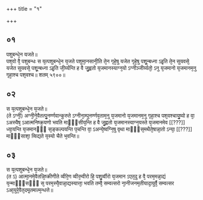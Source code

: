 +++
title = "१"

+++
## ०१
पशुबन्धे᳘न यजते॥  
पश᳘वो वै᳘ पशुबन्धः स य᳘त्पशुबन्धे᳘न य᳘जते पशुमा᳘नसानी᳘ति ते᳘न गृहे᳘षु यजेत गृहे᳘षु पशू᳘न्बध्ना ऽइ᳘ति ते᳘न सुयवसे᳘ यजेत सुयवसे᳘ पशू᳘न्बध्ना ऽइ᳘ति जी᳘र्य्यन्ति ह वै जु᳘ह्वतो य᳘जमानस्याग्न᳘यो ऽग्नीञ्जीर्य्यतो᳘ ऽनु य᳘जमानो य᳘जमानम᳘नु गृहा᳘श्च पश᳘वश्च॥ शतम् ५९००॥  
## ०२
स य᳘त्पशुबन्धे᳘न य᳘जते॥  
(ते ऽग्नी᳘) अग्नी᳘ने᳘वैतत्पु᳘नर्ण्णवान्कुरुते ऽग्नीना᳘म्पुनर्ण्णव᳘ताम᳘नु य᳘जमानो य᳘जमानम᳘नु गृहा᳘श्च पश᳘वश्चायु᳘ष्यो ह वा᳘ ऽअस्यैष᳘ ऽआत्मनिष्क्र᳘यणो भवति माᳫँ᳭सीय᳘न्ति ह वै जु᳘ह्वतो य᳘जमानस्याग्न᳘यस्ते य᳘जमानमेव [[???]] ध्या᳘यन्ति य᳘जमानᳫँ᳭ स᳘ङ्कल्पयन्ति प᳘चन्ति वा᳘ ऽअन्ये᳘ष्वग्नि᳘षु वृथा माᳫँ᳭स᳘मथैते᳘षान्ना᳘तो ऽन्या᳘ [[???]] माᳫँ᳭साशा᳘ व्विद्यते य᳘स्यो चैते भ᳘वन्ति॥  
## ०३
स य᳘त्पशुबन्धे᳘न य᳘जते॥  
(त ऽ) आत्मा᳘नमे᳘वैतन्नि᳘ष्क्रीणीते व्वीरे᳘ण व्वीर᳘म्वीरो हि᳘ पशु᳘र्व्वीरो य᳘जमान ऽएत᳘दु ह वै᳘ परम᳘मन्ना᳘द्यं य᳘न्माᳫँ᳭सᳫँ᳭ स᳘ परम᳘स्यै᳘वान्ना᳘द्यस्यात्ता᳘ भवति तम्वै᳘ सम्वत्सरो ना᳘नीजनम᳘तीयादा᳘युर्वै᳘ सम्वत्सर ऽआ᳘युरे᳘वैत᳘दमृ᳘तमात्म᳘न्धत्ते॥  
